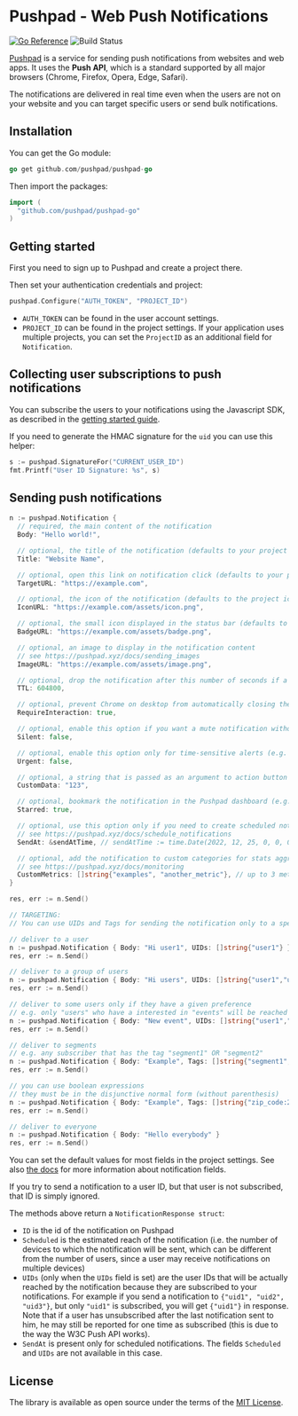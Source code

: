 # Pushpad - Web Push Notifications

[![Go Reference](https://pkg.go.dev/badge/github.com/pushpad/pushpad-go)](https://pkg.go.dev/github.com/pushpad/pushpad-go)
![Build Status](https://github.com/pushpad/pushpad-go/workflows/CI/badge.svg)
 
[Pushpad](https://pushpad.xyz) is a service for sending push notifications from websites and web apps. It uses the **Push API**, which is a standard supported by all major browsers (Chrome, Firefox, Opera, Edge, Safari).

The notifications are delivered in real time even when the users are not on your website and you can target specific users or send bulk notifications.

## Installation

You can get the Go module:

```go
go get github.com/pushpad/pushpad-go
```

Then import the packages:

```go
import (
  "github.com/pushpad/pushpad-go"
)
```

## Getting started

First you need to sign up to Pushpad and create a project there.

Then set your authentication credentials and project:

```go
pushpad.Configure("AUTH_TOKEN", "PROJECT_ID")
```

- `AUTH_TOKEN` can be found in the user account settings.
- `PROJECT_ID` can be found in the project settings. If your application uses multiple projects, you can set the `ProjectID` as an additional field for `Notification`.

## Collecting user subscriptions to push notifications

You can subscribe the users to your notifications using the Javascript SDK, as described in the [getting started guide](https://pushpad.xyz/docs/pushpad_pro_getting_started).

If you need to generate the HMAC signature for the `uid` you can use this helper:

```go
s := pushpad.SignatureFor("CURRENT_USER_ID")
fmt.Printf("User ID Signature: %s", s)
```

## Sending push notifications

```go
n := pushpad.Notification {
  // required, the main content of the notification
  Body: "Hello world!",

  // optional, the title of the notification (defaults to your project name)
  Title: "Website Name",

  // optional, open this link on notification click (defaults to your project website)
  TargetURL: "https://example.com",

  // optional, the icon of the notification (defaults to the project icon)
  IconURL: "https://example.com/assets/icon.png",

  // optional, the small icon displayed in the status bar (defaults to the project badge)
  BadgeURL: "https://example.com/assets/badge.png",

  // optional, an image to display in the notification content
  // see https://pushpad.xyz/docs/sending_images
  ImageURL: "https://example.com/assets/image.png",

  // optional, drop the notification after this number of seconds if a device is offline
  TTL: 604800,

  // optional, prevent Chrome on desktop from automatically closing the notification after a few seconds
  RequireInteraction: true,

  // optional, enable this option if you want a mute notification without any sound
  Silent: false,

  // optional, enable this option only for time-sensitive alerts (e.g. incoming phone call)
  Urgent: false,

  // optional, a string that is passed as an argument to action button callbacks
  CustomData: "123",

  // optional, bookmark the notification in the Pushpad dashboard (e.g. to highlight manual notifications)
  Starred: true,

  // optional, use this option only if you need to create scheduled notifications (max 5 days)
  // see https://pushpad.xyz/docs/schedule_notifications
  SendAt: &sendAtTime, // sendAtTime := time.Date(2022, 12, 25, 0, 0, 0, 0, time.UTC)

  // optional, add the notification to custom categories for stats aggregation
  // see https://pushpad.xyz/docs/monitoring
  CustomMetrics: []string{"examples", "another_metric"}, // up to 3 metrics per notification
}

res, err := n.Send()

// TARGETING:
// You can use UIDs and Tags for sending the notification only to a specific audience...

// deliver to a user
n := pushpad.Notification { Body: "Hi user1", UIDs: []string{"user1"} }
res, err := n.Send()

// deliver to a group of users
n := pushpad.Notification { Body: "Hi users", UIDs: []string{"user1","user2","user3"} }
res, err := n.Send()

// deliver to some users only if they have a given preference
// e.g. only "users" who have a interested in "events" will be reached
n := pushpad.Notification { Body: "New event", UIDs: []string{"user1","user2"}, Tags: []string{"events"} }
res, err := n.Send()

// deliver to segments
// e.g. any subscriber that has the tag "segment1" OR "segment2"
n := pushpad.Notification { Body: "Example", Tags: []string{"segment1", "segment2"} }
res, err := n.Send()

// you can use boolean expressions 
// they must be in the disjunctive normal form (without parenthesis)
n := pushpad.Notification { Body: "Example", Tags: []string{"zip_code:28865 && !optout:local_events || friend_of:Organizer123"} }
res, err := n.Send()

// deliver to everyone
n := pushpad.Notification { Body: "Hello everybody" }
res, err := n.Send()
```

You can set the default values for most fields in the project settings. See also [the docs](https://pushpad.xyz/docs/rest_api#notifications_api_docs) for more information about notification fields.

If you try to send a notification to a user ID, but that user is not subscribed, that ID is simply ignored.

The methods above return a `NotificationResponse struct`:

- `ID` is the id of the notification on Pushpad
- `Scheduled` is the estimated reach of the notification (i.e. the number of devices to which the notification will be sent, which can be different from the number of users, since a user may receive notifications on multiple devices)
- `UIDs` (only when the `UIDs` field is set) are the user IDs that will be actually reached by the notification because they are subscribed to your notifications. For example if you send a notification to `{"uid1", "uid2", "uid3"}`, but only `"uid1"` is subscribed, you will get `{"uid1"}` in response. Note that if a user has unsubscribed after the last notification sent to him, he may still be reported for one time as subscribed (this is due to the way the W3C Push API works).
- `SendAt` is present only for scheduled notifications. The fields `Scheduled` and `UIDs` are not available in this case.


## License

The library is available as open source under the terms of the [MIT License](https://opensource.org/licenses/MIT).
